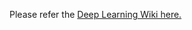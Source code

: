Please refer the [Deep Learning Wiki here.](https://github.com/wvismaya/Northwestern_MSME_2k1617/wiki/Deep-Learning)
